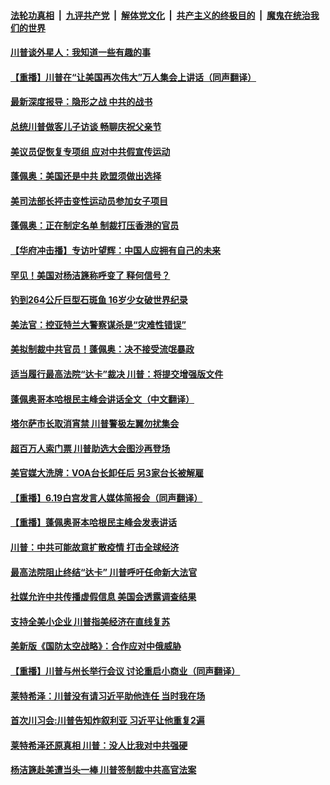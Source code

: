

####  [法轮功真相](../../../../basic/blob/master/README.md?t=06212031) &nbsp;|&nbsp; [九评共产党](../../../../9ping.md/blob/master/README.md?t=06212031) &nbsp;|&nbsp; [解体党文化](../../../../jtdwh.md/blob/master/README.md?t=06212031)  &nbsp;|&nbsp; [共产主义的终极目的](../../../../gczydzjmd.md/blob/master/README.md?t=06212031) &nbsp;|&nbsp; [魔鬼在统治我们的世界](../../../../mgztzwmdsj.md/blob/master/README.md?t=06212031) 

#### [川普谈外星人：我知道一些有趣的事](../pages/prog203/a102876121.md?t=06212031) 

#### [【重播】川普在“让美国再次伟大”万人集会上讲话（同声翻译）](../pages/prog203/a102875933.md?t=06212031) 

#### [最新深度报导：隐形之战 中共的战书](../pages/prog203/a102875967.md?t=06212031) 

#### [总统川普做客儿子访谈 畅聊庆祝父亲节](../pages/prog203/a102875950.md?t=06212031) 

#### [美议员促恢复专项组 应对中共假宣传运动](../pages/prog203/a102875944.md?t=06212031) 

#### [蓬佩奥：美国还是中共 欧盟须做出选择](../pages/prog203/a102875936.md?t=06212031) 

#### [美司法部长抨击变性运动员参加女子项目](../pages/prog203/a102875806.md?t=06212031) 

#### [蓬佩奥：正在制定名单 制裁打压香港的官员](../pages/prog203/a102875881.md?t=06212031) 

#### [【华府冲击播】专访叶望辉：中国人应拥有自己的未来](../pages/prog203/a102875876.md?t=06212031) 

#### [罕见！美国对杨洁篪称呼变了 释何信号？](../pages/prog203/a102875527.md?t=06212031) 

#### [钓到264公斤巨型石斑鱼 16岁少女破世界纪录](../pages/prog203/a102875499.md?t=06212031) 

#### [美法官：控亚特兰大警察谋杀是“灾难性错误”](../pages/prog203/a102874882.md?t=06212031) 

#### [美拟制裁中共官员！蓬佩奥：决不接受流氓暴政](../pages/prog203/a102875410.md?t=06212031) 

#### [适当履行最高法院“达卡”裁决 川普：将提交增强版文件](../pages/prog203/a102875365.md?t=06212031) 

#### [蓬佩奥哥本哈根民主峰会讲话全文（中文翻译）](../pages/prog203/a102875341.md?t=06212031) 

#### [塔尔萨市长取消宵禁 川普警极左翼勿扰集会](../pages/prog203/a102875253.md?t=06212031) 

#### [超百万人索门票 川普助选大会图沙再登场](../pages/prog203/a102875167.md?t=06212031) 

#### [美官媒大洗牌：VOA台长卸任后 另3家台长被解雇](../pages/prog203/a102875094.md?t=06212031) 

#### [【重播】6.19白宫发言人媒体简报会（同声翻译）](../pages/prog203/a102875061.md?t=06212031) 

#### [【重播】蓬佩奥哥本哈根民主峰会发表讲话](../pages/prog203/a102874946.md?t=06212031) 

#### [川普：中共可能故意扩散疫情 打击全球经济](../pages/prog203/a102874580.md?t=06212031) 

#### [最高法院阻止终结“达卡” 川普呼吁任命新大法官](../pages/prog203/a102874551.md?t=06212031) 

#### [社媒允许中共传播虚假信息 美国会透露调查结果](../pages/prog203/a102874392.md?t=06212031) 

#### [支持全美小企业 川普指美经济在直线复苏](../pages/prog203/a102874435.md?t=06212031) 

#### [美新版《国防太空战略》：合作应对中俄威胁](../pages/prog203/a102874413.md?t=06212031) 

#### [【重播】川普与州长举行会议 讨论重启小商业（同声翻译）](../pages/prog203/a102874326.md?t=06212031) 

#### [莱特希泽：川普没有请习近平助他连任 当时我在场](../pages/prog203/a102874234.md?t=06212031) 

#### [首次川习会:川普告知炸叙利亚 习近平让他重复2遍](../pages/prog203/a102874314.md?t=06212031) 

#### [莱特希泽还原真相 川普：没人比我对中共强硬](../pages/prog203/a102874251.md?t=06212031) 

#### [杨洁篪赴美遭当头一棒 川普签制裁中共高官法案](../pages/prog203/a102873739.md?t=06212031) 

